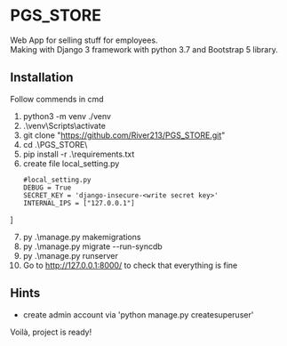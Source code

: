 # PGS_STORE
Web App for selling stuff for employees.</br>
Making with Django 3 framework with python 3.7 and Bootstrap 5 library.

## Installation
Follow commends in cmd
1. python3 -m venv ./venv
2. .\venv\Scripts\activate
3. git clone "https://github.com/River213/PGS_STORE.git"
4. cd .\PGS_STORE\
5. pip install -r .\requirements.txt
6. create file local_setting.py <br/>
   ```
   #local_setting.py
   DEBUG = True
   SECRET_KEY = 'django-insecure-<write secret key>'
   INTERNAL_IPS = ["127.0.0.1"]
]

7. py .\manage.py makemigrations
8. py .\manage.py migrate --run-syncdb
9. py .\manage.py runserver
10. Go to http://127.0.0.1:8000/ to check that everything is fine

## Hints

- create admin account via 'python manage.py createsuperuser'


Voilà, project is ready!
